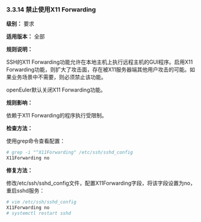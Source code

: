 ### 3.3.14 禁止使用X11 Forwarding

**级别：** 要求

**适用版本：** 全部

**规则说明：** 

SSH的X11 Forwarding功能允许在本地主机上执行远程主机的GUI程序。启用X11 Forwarding功能，则扩大了攻击面，存在被X11服务器端其他用户攻击的可能。如果业务场景中不需要，则必须禁止该功能。

openEuler默认关闭X11 Forwarding功能。

**规则影响：**

依赖于X11 Forwarding的程序执行受限制。

**检查方法：**

使用grep命令查看配置：

```bash
# grep -i "^X11Forwarding" /etc/ssh/sshd_config
X11Forwarding no
```

**修复方法：**

修改/etc/ssh/sshd_config文件，配置X11Forwarding字段，将该字段设置为no，重启sshd服务：

```bash
# vim /etc/ssh/sshd_config
X11Forwarding no
# systemctl restart sshd
```
